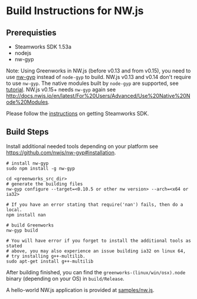 # Build Instructions for NW.js

## Prerequisties

* Steamworks SDK 1.53a
* nodejs
* nw-gyp

Note: Using Greenworks in NW.js (before v0.13 and from v0.15), you need to use
[nw-gyp](https://github.com/nwjs/nw-gyp) instead of `node-gyp` to build.
NW.js v0.13 and v0.14 don't require to use `nw-gyp`. The native modules built
by `node-gyp` are supported, see
[tutorial](https://groups.google.com/forum/#!msg/nwjs-general/UqEq8ito2gI/W-ld9LSoDQAJ).
NW.js v0.15+ needs `nw-gyp` again see http://docs.nwjs.io/en/latest/For%20Users/Advanced/Use%20Native%20Node%20Modules.

Please follow the [instructions](get-steamworks-sdk.md) on getting Steamworks SDK.

## Build Steps

Install additional needed tools depending on your platform see
https://github.com/nwjs/nw-gyp#installation.

```shell
# install nw-gyp
sudo npm install -g nw-gyp

cd <greenworks_src_dir>
# generate the building files
nw-gyp configure --target=<0.10.5 or other nw version> --arch=<x64 or ia32>

# If you have an error stating that require('nan') fails, then do a local.
npm install nan

# build Greenworks
nw-gyp build

# You will have error if you forget to install the additional tools as stated
# above, you may also experience an issue building ia32 on linux 64,
# try installing g++-multilib.
sudo apt-get install g++-multilib
```

After building finished, you can find the `greenworks-(linux/win/osx).node`
binary (depending on your OS) in `build/Release`.

A hello-world NW.js application is provided at [samples/nw.js](../samples/nw.js).

